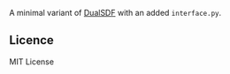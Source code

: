 A minimal variant of [DualSDF](https://github.com/zekunhao1995/DualSDF) with an added `interface.py`.

## Licence
MIT License